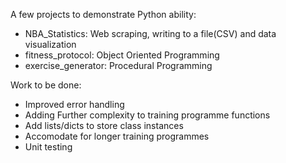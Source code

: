 A few projects to demonstrate Python ability:

- NBA_Statistics: Web scraping, writing to a file(CSV) and data visualization
- fitness_protocol: Object Oriented Programming
- exercise_generator: Procedural Programming

Work to be done:
  - Improved error handling
  - Adding Further complexity to training programme functions
  - Add lists/dicts to store class instances
  - Accomodate for longer training programmes
  - Unit testing


